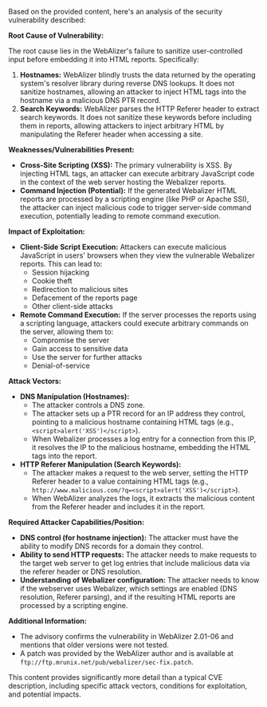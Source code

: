 Based on the provided content, here's an analysis of the security vulnerability described:

**Root Cause of Vulnerability:**

The root cause lies in the WebAlizer's failure to sanitize user-controlled input before embedding it into HTML reports. Specifically:

1.  **Hostnames:** WebAlizer blindly trusts the data returned by the operating system's resolver library during reverse DNS lookups. It does not sanitize hostnames, allowing an attacker to inject HTML tags into the hostname via a malicious DNS PTR record.
2.  **Search Keywords:** WebAlizer parses the HTTP Referer header to extract search keywords. It does not sanitize these keywords before including them in reports, allowing attackers to inject arbitrary HTML by manipulating the Referer header when accessing a site.

**Weaknesses/Vulnerabilities Present:**

*   **Cross-Site Scripting (XSS):**  The primary vulnerability is XSS. By injecting HTML tags, an attacker can execute arbitrary JavaScript code in the context of the web server hosting the Webalizer reports.
*   **Command Injection (Potential):** If the generated Webalizer HTML reports are processed by a scripting engine (like PHP or Apache SSI), the attacker can inject malicious code to trigger server-side command execution, potentially leading to remote command execution.

**Impact of Exploitation:**

*   **Client-Side Script Execution:** Attackers can execute malicious JavaScript in users' browsers when they view the vulnerable Webalizer reports. This can lead to:
    *   Session hijacking
    *   Cookie theft
    *   Redirection to malicious sites
    *   Defacement of the reports page
    *   Other client-side attacks
*   **Remote Command Execution:**  If the server processes the reports using a scripting language, attackers could execute arbitrary commands on the server, allowing them to:
    *   Compromise the server
    *   Gain access to sensitive data
    *   Use the server for further attacks
    *   Denial-of-service

**Attack Vectors:**

*   **DNS Manipulation (Hostnames):**
    *   The attacker controls a DNS zone.
    *   The attacker sets up a PTR record for an IP address they control, pointing to a malicious hostname containing HTML tags (e.g., `<script>alert('XSS')</script>`).
    *   When Webalizer processes a log entry for a connection from this IP, it resolves the IP to the malicious hostname, embedding the HTML tags into the report.
*   **HTTP Referer Manipulation (Search Keywords):**
    *   The attacker makes a request to the web server, setting the HTTP Referer header to a value containing HTML tags (e.g., `http://www.malicious.com/?q=<script>alert('XSS')</script>`).
    *   When WebAlizer analyzes the logs, it extracts the malicious content from the Referer header and includes it in the report.

**Required Attacker Capabilities/Position:**

*   **DNS control (for hostname injection):** The attacker must have the ability to modify DNS records for a domain they control.
*   **Ability to send HTTP requests:** The attacker needs to make requests to the target web server to get log entries that include malicious data via the referer header or DNS resolution.
*   **Understanding of Webalizer configuration:** The attacker needs to know if the webserver uses Webalizer, which settings are enabled (DNS resolution, Referer parsing), and if the resulting HTML reports are processed by a scripting engine.

**Additional Information:**

*   The advisory confirms the vulnerability in WebAlizer 2.01-06 and mentions that older versions were not tested.
*   A patch was provided by the WebAlizer author and is available at `ftp://ftp.mrunix.net/pub/webalizer/sec-fix.patch`.

This content provides significantly more detail than a typical CVE description, including specific attack vectors, conditions for exploitation, and potential impacts.